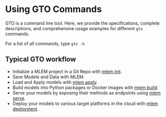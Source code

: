 # Using GTO Commands

GTO is a command line tool. Here, we provide the specifications, complete
descriptions, and comprehensive usage examples for different `gto` commands.

For a list of all commands, type `gto -h`

## Typical GTO workflow

- Initialize a MLEM project in a Git Repo with
  [mlem init](/doc/command-reference/init).
- Save Models and Data with MLEM.
- Load and Apply models with [mlem apply](/doc/command-reference/apply).
- Build models into Python packages or Docker images with
  [mlem build](/doc/command-reference/build).
- Serve your models by exposing their methods as endpoints using
  [mlem serve](/doc/command-reference/serve).
- Deploy your models to various target platforms in the cloud with
  [mlem deployment](/doc/command-reference/deployment).
